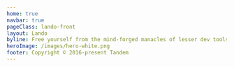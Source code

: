 ```yaml
---
home: true
navbar: true
pageClass: lando-front
layout: Lando
byline: Free yourself from the mind-forged manacles of lesser dev tools. Save time, headaches, frustration and do more real work.
heroImage: /images/hero-white.png
footer: Copyright © 2016-present Tandem
---
```

